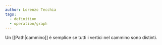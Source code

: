 ```yaml
---
author: Lorenzo Tecchia
tags:
  - definition
  - operation/graph
---
```

Un [[Path|cammino]] è semplice se tutti i vertici nel cammino sono distinti. 